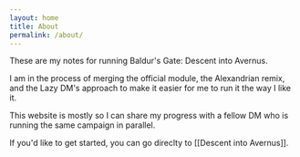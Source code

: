 ```yaml
---
layout: home
title: About
permalink: /about/
---
```


These are my notes for running Baldur's Gate: Descent into Avernus.

I am in the process of merging the official module, the Alexandrian remix, and the Lazy DM's approach to make it easier for me to run it the way I like it.

This website is mostly so I can share my progress with a fellow DM who is running the same campaign in parallel.

If you'd like to get started, you can go direclty to [[Descent into Avernus]].
